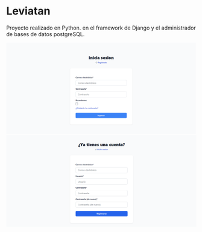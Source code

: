 # Leviatan

Proyecto realizado en Python. en el framework de Django y el administrador de bases de datos postgreSQL.


![](docs/v1.png)
![](docs/v2.png)




